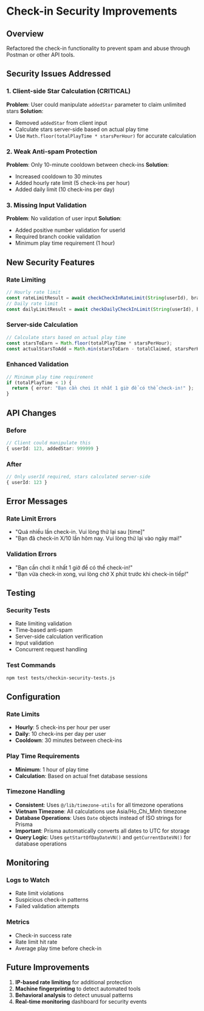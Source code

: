 # Check-in Security Improvements

## Overview
Refactored the check-in functionality to prevent spam and abuse through Postman or other API tools.

## Security Issues Addressed

### 1. Client-side Star Calculation (CRITICAL)
**Problem**: User could manipulate `addedStar` parameter to claim unlimited stars
**Solution**: 
- Removed `addedStar` from client input
- Calculate stars server-side based on actual play time
- Use `Math.floor(totalPlayTime * starsPerHour)` for accurate calculation

### 2. Weak Anti-spam Protection
**Problem**: Only 10-minute cooldown between check-ins
**Solution**:
- Increased cooldown to 30 minutes
- Added hourly rate limit (5 check-ins per hour)
- Added daily limit (10 check-ins per day)

### 3. Missing Input Validation
**Problem**: No validation of user input
**Solution**:
- Added positive number validation for userId
- Required branch cookie validation
- Minimum play time requirement (1 hour)

## New Security Features

### Rate Limiting
```typescript
// Hourly rate limit
const rateLimitResult = await checkCheckInRateLimit(String(userId), branch);
// Daily rate limit  
const dailyLimitResult = await checkDailyCheckInLimit(String(userId), branch);
```

### Server-side Calculation
```typescript
// Calculate stars based on actual play time
const starsToEarn = Math.floor(totalPlayTime * starsPerHour);
const actualStarsToAdd = Math.min(starsToEarn - totalClaimed, starsPerHour);
```

### Enhanced Validation
```typescript
// Minimum play time requirement
if (totalPlayTime < 1) {
  return { error: "Bạn cần chơi ít nhất 1 giờ để có thể check-in!" };
}
```

## API Changes

### Before
```typescript
// Client could manipulate this
{ userId: 123, addedStar: 999999 }
```

### After
```typescript
// Only userId required, stars calculated server-side
{ userId: 123 }
```

## Error Messages

### Rate Limit Errors
- "Quá nhiều lần check-in. Vui lòng thử lại sau [time]"
- "Bạn đã check-in X/10 lần hôm nay. Vui lòng thử lại vào ngày mai!"

### Validation Errors
- "Bạn cần chơi ít nhất 1 giờ để có thể check-in!"
- "Bạn vừa check-in xong, vui lòng chờ X phút trước khi check-in tiếp!"

## Testing

### Security Tests
- Rate limiting validation
- Time-based anti-spam
- Server-side calculation verification
- Input validation
- Concurrent request handling

### Test Commands
```bash
npm test tests/checkin-security-tests.js
```

## Configuration

### Rate Limits
- **Hourly**: 5 check-ins per hour per user
- **Daily**: 10 check-ins per day per user
- **Cooldown**: 30 minutes between check-ins

### Play Time Requirements
- **Minimum**: 1 hour of play time
- **Calculation**: Based on actual fnet database sessions

### Timezone Handling
- **Consistent**: Uses `@/lib/timezone-utils` for all timezone operations
- **Vietnam Timezone**: All calculations use Asia/Ho_Chi_Minh timezone
- **Database Operations**: Uses `Date` objects instead of ISO strings for Prisma
- **Important**: Prisma automatically converts all dates to UTC for storage
- **Query Logic**: Uses `getStartOfDayDateVN()` and `getCurrentDateVN()` for database operations

## Monitoring

### Logs to Watch
- Rate limit violations
- Suspicious check-in patterns
- Failed validation attempts

### Metrics
- Check-in success rate
- Rate limit hit rate
- Average play time before check-in

## Future Improvements

1. **IP-based rate limiting** for additional protection
2. **Machine fingerprinting** to detect automated tools
3. **Behavioral analysis** to detect unusual patterns
4. **Real-time monitoring** dashboard for security events 